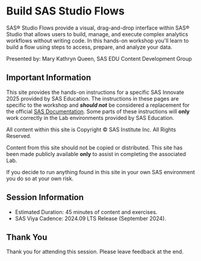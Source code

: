 # Build SAS Studio Flows

SAS®  Studio Flows provide a visual, drag-and-drop interface within SAS®  Studio that allows users to build, manage, and execute complex analytics workflows without writing code. In this hands-on workshop you'll learn to build a flow using steps to access, prepare, and analyze your data.

Presented by: Mary Kathryn Queen, SAS EDU Content Development Group

## Important Information

This site provides the hands-on instructions for a specific SAS Innovate 2025 provided by SAS Education.  The instructions in these pages are specific to the workshop and ***should not*** be considered a replacement for the official [SAS Documentation](http://documentation.sas.com).  Some parts of these instructions will **only** work correctly in the Lab environments provided by SAS Education.

All content within this site is Copyright &copy; SAS Institute Inc. All Rights Reserved.

Content from this site should not be copied or distributed.  This site has been made publicly available **only** to assist in completing the associated Lab.

If you decide to run anything found in this site in your own SAS environment you do so at your own risk.

## Session Information

* Estimated Duration: 45 minutes of content and exercises.
* SAS Viya Cadence: 2024.09 LTS Release (September 2024)​.

## Thank You

Thank you for attending this session. Please leave feedback at the end.
